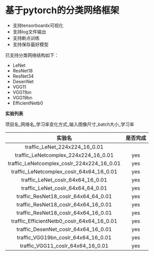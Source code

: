 # 基于pytorch的分类网络框架

- 支持tensorboardx可视化
- 支持log文件输出
- 支持断点训练
- 支持保存最好模型

已支持分类网络结构如下：

- LeNet
- ResNet18
- ResNet34
- DesenNet
- VGG11
- VGG11bn
- VGG19bn
- EfficientNetb0



**实验列表**

项目名_网络名_学习率变化方式_输入图像尺寸_batch大小_学习率 

|实验名|是否完成|
|:----------:|:--------------:|
|traffic_LeNet_224x224_16_0.01||
|traffic_LeNetcomplex_224x224_16_0.01|yes|
|traffic_LeNetcomplex_coslr_224x224_16_0.01|yes|
|traffic_LeNetcomplex_coslr_64x64_16_0.01|yes|
|traffic_LeNet_coslr_64x64_16_0.01|yes|
|traffic_LeNet_coslr_64x64_64_0.01|yes|
|traffic_ResNet18_coslr_64x64_64_0.01|yes|
|traffic_ResNet18_coslr_64x64_16_0.01|yes|
|traffic_ResNet18_coslr_64x64_16_0.01|yes|
|traffic_EfficientNetb0_coslr_64x64_16_0.01|yes|
|traffic_DesenNet_coslr_64x64_16_0.01|yes|
|traffic_VGG19bn_coslr_64x64_16_0.01|yes|
|traffic_VGG11_coslr_64x64_16_0.01|yes|


